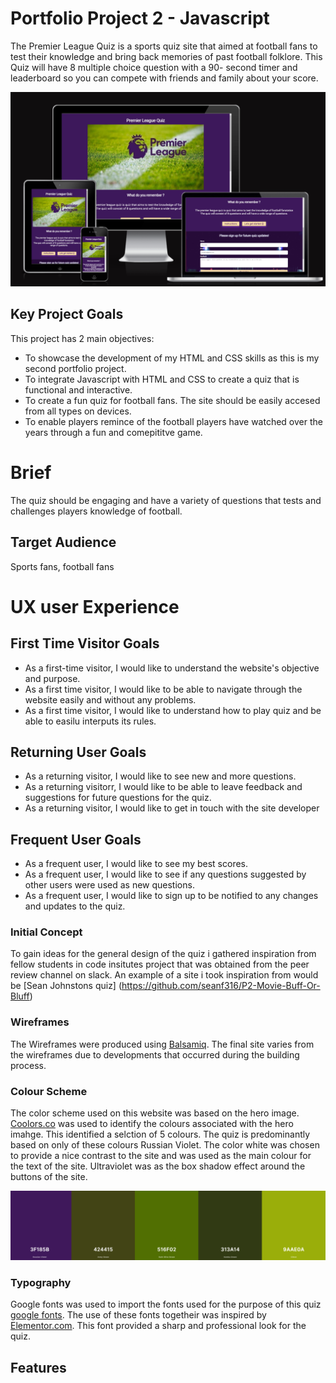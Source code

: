 # Portfolio Project 2 - Javascript

The Premier League Quiz is a sports quiz site that aimed at football fans to test their knowledge and bring back memories of past football folklore. This Quiz will have 8 multiple choice question with a 90- second timer and leaderboard so you can compete with friends and family about your score.

![Responsive](assets/images/responsive.png "Responsive")

## Key Project Goals
This project has 2 main objectives: 
- To showcase the development of my HTML and CSS skills as this is my second portfolio project.
- To integrate Javascript with HTML and CSS to create a quiz that is functional and interactive.
- To create a fun quiz for football fans. The site should be easily accesed from all types on devices.
- To enable players remince of the football players have watched over the years through a fun and comepititve game.

# Brief
The quiz should be engaging and have a variety of questions that tests and challenges players knowledge of football. 

## Target Audience
Sports fans, football fans

# UX user Experience

## First Time Visitor Goals
- As a first-time visitor, I would like to understand the website's objective and purpose.
- As a first time visitor, I would like to be able to navigate through the website easily and without any problems.
- As a first time visitor, I would like to understand how to play quiz and be able to easilu interputs its rules.


## Returning User Goals
- As a returning visitor, I would like to see new and more questions.
- As a returning visitorr, I would like to be able to leave feedback and suggestions for future questions for the quiz.
- As a returning visitor, I would like to get in touch with the site developer

## Frequent User Goals
- As a frequent user, I would like to see my best scores.
- As a frequent user, I would like to see if any questions suggested by other users were used as new questions.
- As a frequent user, I would like to sign up to be notified to any changes and updates to the quiz.

### Initial Concept
To gain ideas for the general design of the quiz i gathered inspiration from fellow students in code insitutes project that was obtained from the peer review channel on slack. An example of a site i took inspiration from would be [Sean Johnstons quiz] (https://github.com/seanf316/P2-Movie-Buff-Or-Bluff)

### Wireframes
The Wireframes were produced using [Balsamiq](https://balsamiq.com/). 
The final site varies from the wireframes due to developments that occurred during the building process. 

### Colour Scheme
The color scheme used on this website was based on the hero image. [Coolors.co](https://coolors.co/) was used to identify the colours associated with the hero imahge. This identified a selction of 5 colours. The quiz is predominantly based on only of these colours Russian Violet. The color white was chosen to provide a nice contrast to the site and was used as the main colour for the text of the site. Ultraviolet was as the box shadow effect around the buttons of the site.

![coolor.co](assets/images/coolorsco.png "coolor.co")

### Typography
Google fonts was used to import the fonts used for the purpose of this quiz [google fonts](https://fonts.google.com/).
The use of these fonts togetheir was inspired by [Elementor.com](https://elementor.com/blog/font-pairing/#). This font provided a sharp and professional look for the quiz.

## Features